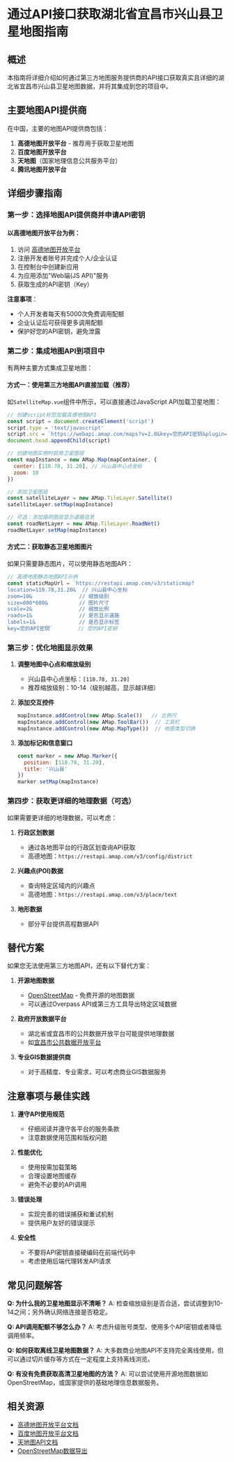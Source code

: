 # 通过API接口获取湖北省宜昌市兴山县卫星地图指南

## 概述
本指南将详细介绍如何通过第三方地图服务提供商的API接口获取真实且详细的湖北省宜昌市兴山县卫星地图数据，并将其集成到您的项目中。

## 主要地图API提供商
在中国，主要的地图API提供商包括：

1. **高德地图开放平台** - 推荐用于获取卫星地图
2. **百度地图开放平台**
3. **天地图**（国家地理信息公共服务平台）
4. **腾讯地图开放平台**

## 详细步骤指南

### 第一步：选择地图API提供商并申请API密钥

#### 以高德地图开放平台为例：

1. 访问 [高德地图开放平台](https://lbs.amap.com/)
2. 注册开发者账号并完成个人/企业认证
3. 在控制台中创建新应用
4. 为应用添加"Web端(JS API)"服务
5. 获取生成的API密钥（Key）

**注意事项**：
- 个人开发者每天有5000次免费调用配额
- 企业认证后可获得更多调用配额
- 保护好您的API密钥，避免泄露

### 第二步：集成地图API到项目中

有两种主要方式集成卫星地图：

#### 方式一：使用第三方地图API直接加载（推荐）

如`SatelliteMap.vue`组件中所示，可以直接通过JavaScript API加载卫星地图：

```javascript
// 创建script标签加载高德地图API
const script = document.createElement('script')
script.type = 'text/javascript'
script.src = `https://webapi.amap.com/maps?v=2.0&key=您的API密钥&plugin=AMap.Scale,AMap.ToolBar,AMap.Satellite`
document.head.appendChild(script)

// 创建地图实例时启用卫星图层
const mapInstance = new AMap.Map(mapContainer, {
  center: [110.78, 31.20], // 兴山县中心点坐标
  zoom: 10
})

// 添加卫星图层
const satelliteLayer = new AMap.TileLayer.Satellite()
satelliteLayer.setMap(mapInstance)

// 可选：添加路网图层显示道路信息
const roadNetLayer = new AMap.TileLayer.RoadNet()
roadNetLayer.setMap(mapInstance)
```

#### 方式二：获取静态卫星地图图片

如果只需要静态图片，可以使用静态地图API：

```javascript
// 高德地图静态地图API示例
const staticMapUrl = `https://restapi.amap.com/v3/staticmap?
location=110.78,31.20&  // 兴山县中心坐标
zoom=10&               // 缩放级别
size=800*600&          // 图片尺寸
scale=2&               // 缩放比例
roads=1&               // 是否显示道路
labels=1&              // 是否显示标签
key=您的API密钥`        // 您的API密钥
```

### 第三步：优化地图显示效果

1. **调整地图中心点和缩放级别**
   - 兴山县中心点坐标：`[110.78, 31.20]`
   - 推荐缩放级别：10-14（级别越高，显示越详细）

2. **添加交互控件**
   ```javascript
   mapInstance.addControl(new AMap.Scale())   // 比例尺
   mapInstance.addControl(new AMap.ToolBar())  // 工具栏
   mapInstance.addControl(new AMap.MapType())  // 地图类型切换
   ```

3. **添加标记和信息窗口**
   ```javascript
   const marker = new AMap.Marker({
     position: [110.78, 31.20],
     title: '兴山县'
   })
   marker.setMap(mapInstance)
   ```

### 第四步：获取更详细的地理数据（可选）

如果需要更详细的地理数据，可以考虑：

1. **行政区划数据**
   - 通过各地图平台的行政区划查询API获取
   - 高德地图：`https://restapi.amap.com/v3/config/district`

2. **兴趣点(POI)数据**
   - 查询特定区域内的兴趣点
   - 高德地图：`https://restapi.amap.com/v3/place/text`

3. **地形数据**
   - 部分平台提供高程数据API

## 替代方案

如果您无法使用第三方地图API，还有以下替代方案：

1. **开源地图数据**
   - [OpenStreetMap](https://www.openstreetmap.org/) - 免费开源的地图数据
   - 可以通过Overpass API或第三方工具导出特定区域数据

2. **政府开放数据平台**
   - 湖北省或宜昌市的公共数据开放平台可能提供地理数据
   - 如[宜昌市公共数据开放平台](https://data.yichang.gov.cn/)

3. **专业GIS数据提供商**
   - 对于高精度、专业需求，可以考虑商业GIS数据服务

## 注意事项与最佳实践

1. **遵守API使用规范**
   - 仔细阅读并遵守各平台的服务条款
   - 注意数据使用范围和版权问题

2. **性能优化**
   - 使用按需加载策略
   - 合理设置地图缓存
   - 避免不必要的API调用

3. **错误处理**
   - 实现完善的错误捕获和重试机制
   - 提供用户友好的错误提示

4. **安全性**
   - 不要将API密钥直接硬编码在前端代码中
   - 考虑使用后端代理转发API请求

## 常见问题解答

**Q: 为什么我的卫星地图显示不清晰？**
A: 检查缩放级别是否合适，尝试调整到10-14之间；另外确认网络连接是否稳定。

**Q: API调用配额不够怎么办？**
A: 考虑升级账号类型、使用多个API密钥或者降低调用频率。

**Q: 如何获取离线卫星地图数据？**
A: 大多数商业地图API不支持完全离线使用，但可以通过切片缓存等方式在一定程度上支持离线浏览。

**Q: 有没有免费获取高清卫星地图的方法？**
A: 可以尝试使用开源地图数据如OpenStreetMap，或国家提供的基础地理信息数据服务。

## 相关资源

- [高德地图开放平台文档](https://lbs.amap.com/api/jsapi-v2/guide/abc/quickstart)
- [百度地图开放平台文档](https://lbsyun.baidu.com/index.php?title=jspopularGL)
- [天地图API文档](http://lbs.tianditu.gov.cn/api/js4.0/guide.html)
- [OpenStreetMap数据导出](https://www.openstreetmap.org/export)